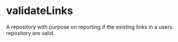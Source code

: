 # validateLinks
A repository with purpose on reporting if the existing links in a users repository are valid.
